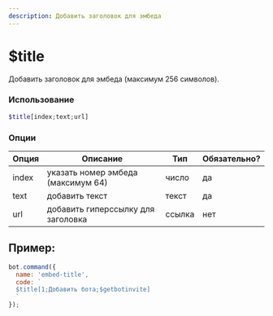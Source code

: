 ```yaml
---
description: Добавить заголовок для эмбеда
---
```


# $title

Добавить заголовок для эмбеда (максимум 256 символов).

### Использование
 
```php
$title[index;text;url]
```

### Опции


| Опция | Описание | Тип | Обязательно? |
|--------|-------------|------|----------|
| index | указать номер эмбеда (максимум 64) | число | да |
| text | добавить текст | текст | да |
| url | добавить гиперссылку для заголовка | ссылка | нет |


## Пример:

```javascript
bot.command({
  name: 'embed-title',
  code: `
  $title[1;Добавить бота;$getbotinvite]
  `
});
```
